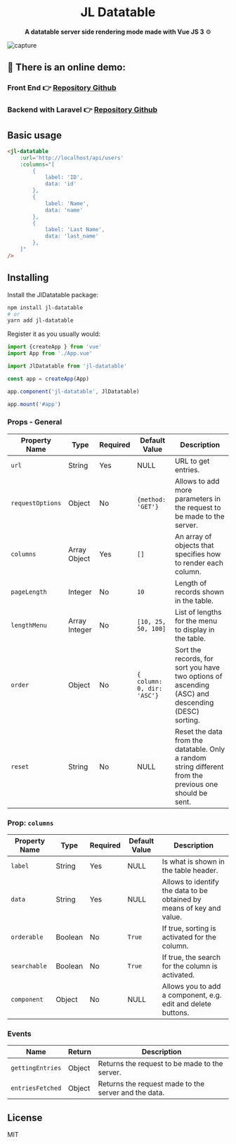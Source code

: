 <h1 align="center">JL Datatable</h1>

<p align="center"><strong>A datatable server side rendering mode made with Vue JS 3</strong> ⚙️</p>


![capture](https://user-images.githubusercontent.com/29264001/141651144-c1f7c920-e36c-4b0e-9c13-448ef603c92d.png)


## 🚀 There is an online demo:

### Front End  👉 [Repository Github](https://github.com/jhonijlm/vuejs-datatable-app)

### Backend with Laravel 👉 [Repository Github](https://github.com/jhonijlm/laravel-datatable-api)


## Basic usage
```html
<jl-datatable
    :url='http://localhost/api/users'
    :columns="[
        {
            label: 'ID',
            data: 'id'
        },   
        {
            label: 'Name',
            data: 'name' 
        },
        {
            label: 'Last Name',
            data: 'last_name'
        },    
    ]"  
/>
```

## Installing
Install the JlDatatable package:
```sh
npm install jl-datatable
# or
yarn add jl-datatable
```

Register it as you usually would:
```js
import {createApp } from 'vue'
import App from './App.vue'

import JlDatatable from 'jl-datatable'

const app = createApp(App)

app.component('jl-datatable', JlDatatable)

app.mount('#app')
```
### Props - General

Property Name | Type | Required | Default Value | Description
--- | --- | --- | --- | ---
`url` | String | Yes | NULL | URL to get entries.
`requestOptions` | Object | No | `{method: 'GET'}` | Allows to add more parameters in the request to be made to the server.
`columns` | Array Object | Yes | `[]` | 	An array of objects that specifies how to render each column.
`pageLength` | Integer | No | `10` | Length of records shown in the table.
`lengthMenu` | Array Integer | No | `[10, 25, 50, 100]` | List of lengths for the menu to display in the table.
`order` | Object | No | `{ column: 0, dir: 'ASC'}` | Sort the records, for sort you have two options of ascending (ASC) and descending (DESC) sorting.
`reset` | String | No | NULL | Reset the data from the datatable. Only a random string different from the previous one should be sent.


### Prop: `columns`
Property Name | Type | Required | Default Value | Description
--- | --- | --- | --- | ---
`label` | String | Yes | NULL | Is what is shown in the table header.
`data` | String | Yes | NULL | Allows to identify the data to be obtained by means of key and value.
`orderable` | Boolean | No | `True` | If true, sorting is activated for the column.
`searchable` | Boolean | No | `True` |  If true, the search for the column is activated.
`component` | Object | No | NULL | Allows you to add a component, e.g. edit and delete buttons.

### Events
Name | Return | Description
--- | --- | --- 
`gettingEntries` | Object | Returns the request to be made to the server.
`entriesFetched` | Object | Returns the request made to the server and the data.
## License

MIT